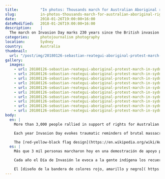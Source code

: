 ```yaml
---
title:          "In photos: Thousands march for Australian Aboriginal rights and recognition in Sydney"
slug:           in-photos-thousands-march-for-australian-aboriginal-rights-in-sydney
date:           2018-01-26T19:00:00+16:00
dateModified:   2018-01-26T19:00:00+16:00
description:    |
  The march on Invasion Day marks 230 years since the British invasion on the continent and each year evokes traumatic reminders of brutal massacres, the separation of families during the Stolen Generation era, and the ongoing discrimination and disadvantaged faced by Aboriginal Australians in the present day.
categories:     photojournalism photography
location:       Sydney
country:        Australia
thumbnail:
  url: "/post/img/20180126-sebastian-reategui-aboriginal-protest-march-in-sydney-3606.jpg"
gallery:
  images:
    - url: 20180126-sebastian-reategui-aboriginal-protest-march-in-sydney-3514.jpg
    - url: 20180126-sebastian-reategui-aboriginal-protest-march-in-sydney-3655.jpg
    - url: 20180126-sebastian-reategui-aboriginal-protest-march-in-sydney-0053.jpg
    - url: 20180126-sebastian-reategui-aboriginal-protest-march-in-sydney-0095.jpg
    - url: 20180126-sebastian-reategui-aboriginal-protest-march-in-sydney-3601.jpg
    - url: 20180126-sebastian-reategui-aboriginal-protest-march-in-sydney-3606.jpg
    - url: 20180126-sebastian-reategui-aboriginal-protest-march-in-sydney-3619.jpg
    - url: 20180126-sebastian-reategui-aboriginal-protest-march-in-sydney-3363.jpg
    - url: 20180126-sebastian-reategui-aboriginal-protest-march-in-sydney-3447.jpg
    - url: 20180126-sebastian-reategui-aboriginal-protest-march-in-sydney-3639.jpg
body:
  en: |
    More than 3,000 people rallied in support of rights for Australian Aboriginal people, bursting onto the streets from The Block in Sydney's Redfern. The Invasion Day march is held each year, with today marking 223 years since the British invasion on the continent. Young Aboriginal men performed traditional dances in the middle of one of Sydney's largest avenues, with the march then meeting the Yabun Festival in Victoria Park for music performances and talks by elders. Event organisers Fighting In Resistance Equally reported that the protestors' route was lined with "almost a kilometre of marchers".

    Each year Invasion Day evokes traumatic reminders of brutal massacres, separations of families during the Stolen Generation era, and the ongoing discrimination and disadvantage faced by Aboriginal Australians in the present day. This month in the lead up to 26 January, debate sparked over a potential future change to the date of Australia's national public holiday has created significant divisions in the community and from both sides of politics.

    The [red-yellow-black flag design](https://en.wikipedia.org/wiki/Australian_Aboriginal_Flag) is synonymous with Aboriginal Australian peoples, as its black (Aboriginal people), yellow (sun, giver of life) and red (earth) earth together signify cultural connection to the land and resistance.
  es: |
    Más que 3 mil personas marcharon hoy en una demostración de apoyo para la gente indígena australiana, saliendo del sitio histórico The Block en el barrio de Redfern, Sídney. Marchas del Dia de Invasión tienen lugar cada año el 26 de enero a través del país y la de hoy marca los 230 años desde hace la invasión colonial de Gran Britania del continente de Australia en 1788. Jóvenes indígenas interpretaron danzas tradicionales en el medio de una de las avenidas más grandes de Sídney antes de que se llevara a cabo la marcha con la llegada al Festival Yabun en Parque Victoria, donde se realizaron rendimientos musicales y discursos por los ancianos indígenas (*elders*). Los organizadores del evento FIRE (Luchando Igualmente En Resistencia) comentaron que la ruta de la procesión con su distancia de casi un kilómetro se había llenado casi totalmente de manifestantes.

    Cada año el Día de Invasión le evoca a la gente indígena los recuerdos más traumáticos de masacres brutales, divisiones de familias durante la época de las [Generaciones robadas]( https://es.wikipedia.org/wiki/Generaciones_robadas_(Australia)) tanto como la discriminación y las desventajas experimentadas por estos grupos en la actualidad. Este mes, mientras se acercaba el día 26 de enero, seguía mucho debate sobre el propuesto de cambiar la fecha del día nacional australiano a otra, generando divisiones visibles dentro de la comunidad y entre los dos lados de la política.

    El [diseño de la bandera de colores rojo, amarillo y negro]( https://es.wikipedia.org/wiki/Bandera_de_los_abor%C3%ADgenes_de_Australia) se construyó para referir a la gente indígena (negro), el sol como dador de vida (amarillo) y la tierra (rojo). Junto con sus elementos la bandera significa la conexión cultural que tienen las varias culturas indígenas con su tierra y además su resistencia política unida.
---
```

